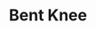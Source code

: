 ---
title: "Bent Knee"
summary: "American eclectic progressive / avantgarde rock band from Boston, Massachusetts, USA. Most of the members are former students of Berklee College of Music."
image: "bent-knee.jpg"
apple_music_artist_url: "https://music.apple.com/gb/artist/bent-knee/474692510"
---